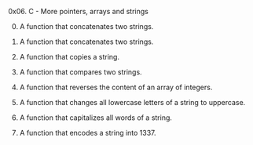 0x06. C - More pointers, arrays and strings

0. A function that concatenates two strings.

1. A function that concatenates two strings.

2. A function that copies a string.

3. A function that compares two strings.

4. A function that reverses the content of an array of integers.

5. A function that changes all lowercase letters of a string to uppercase.

6. A function that capitalizes all words of a string.

7. A function that encodes a string into 1337.
